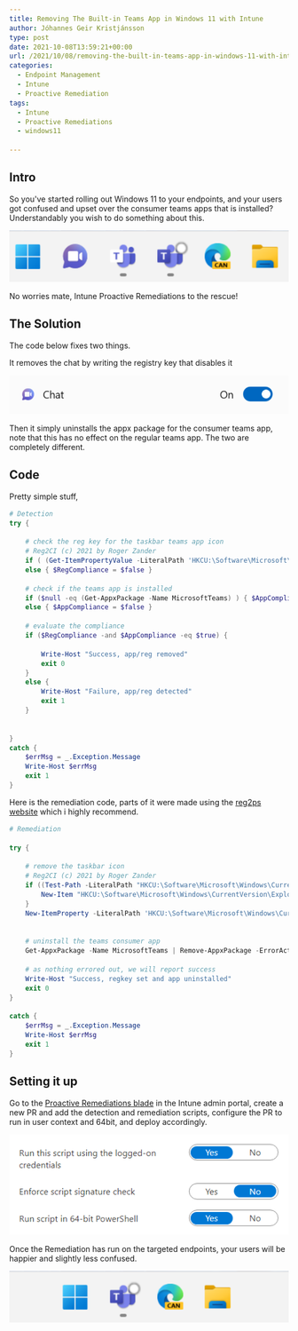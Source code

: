 ```yaml
---
title: Removing The Built-in Teams App in Windows 11 with Intune
author: Jóhannes Geir Kristjánsson
type: post
date: 2021-10-08T13:59:21+00:00
url: /2021/10/08/removing-the-built-in-teams-app-in-windows-11-with-intune/
categories:
  - Endpoint Management
  - Intune
  - Proactive Remediation
tags:
  - Intune
  - Proactive Remediations
  - windows11

---
```

## Intro

So you've started rolling out Windows 11 to your endpoints, and your users got confused and upset over the consumer teams apps that is installed? Understandably you wish to do something about this.

![(╯°□°）╯︵ ┻━┻](vmconnect_HKVrTs61hf.png "(╯°□°）╯︵ ┻━┻")

No worries mate, Intune Proactive Remediations to the rescue!

## The Solution

The code below fixes two things.

It removes the chat by writing the registry key that disables it

![the TaskbarMn DWORD controls this](vmconnect_GJk3LXz1EF.png "the TaskbarMn DWORD controls this")

Then it simply uninstalls the appx package for the consumer teams app, note that this has no effect on the regular teams app. The two are completely different.

## Code

Pretty simple stuff,

```powershell
# Detection
try {

    # check the reg key for the taskbar teams app icon
    # Reg2CI (c) 2021 by Roger Zander
    if ( (Get-ItemPropertyValue -LiteralPath 'HKCU:\Software\Microsoft\Windows\CurrentVersion\Explorer\Advanced' -Name 'TaskbarMn' -ErrorAction Stop ) -eq 0 ) { $RegCompliance = $true }
    else { $RegCompliance = $false } 

    # check if the teams app is installed
    if ($null -eq (Get-AppxPackage -Name MicrosoftTeams) ) { $AppCompliance = $true }
    else { $AppCompliance = $false }
    
    # evaluate the compliance
    if ($RegCompliance -and $AppCompliance -eq $true) {

        Write-Host "Success, app/reg removed"
        exit 0
    }
    else {
        Write-Host "Failure, app/reg detected"
        exit 1
    }
   
    
}
catch {
    $errMsg = _.Exception.Message
    Write-Host $errMsg
    exit 1
}
```

Here is the remediation code, parts of it were made using the [reg2ps website](https://reg2ps.azurewebsites.net/) which i highly recommend.

```powershell
# Remediation

try {

    # remove the taskbar icon
    # Reg2CI (c) 2021 by Roger Zander
    if ((Test-Path -LiteralPath "HKCU:\Software\Microsoft\Windows\CurrentVersion\Explorer\Advanced") -ne $true) {
        New-Item "HKCU:\Software\Microsoft\Windows\CurrentVersion\Explorer\Advanced" -Force -ErrorAction Stop 
    }
    New-ItemProperty -LiteralPath 'HKCU:\Software\Microsoft\Windows\CurrentVersion\Explorer\Advanced' -Name 'TaskbarMn' -Value 0 -PropertyType DWord -Force -ErrorAction Stop
    

    # uninstall the teams consumer app
    Get-AppxPackage -Name MicrosoftTeams | Remove-AppxPackage -ErrorAction stop

    # as nothing errored out, we will report success
    Write-Host "Success, regkey set and app uninstalled"
    exit 0
}

catch {
    $errMsg = _.Exception.Message
    Write-Host $errMsg
    exit 1
}
```

## Setting it up

Go to the [Proactive Remediations blade](https://endpoint.microsoft.com/#blade/Microsoft_Intune_Enrollment/UXAnalyticsMenu/proactiveRemediations) in the Intune admin portal, create a new PR and add the detection and remediation scripts, configure the PR to run in user context and 64bit, and deploy accordingly.

![Windows Sandbox Client](WindowsSandboxClient_EZVCQZGC8M.png "Windows Sandbox Client")

Once the Remediation has run on the targeted endpoints, your users will be happier and slightly less confused.

![┳━┳ ノ( ゜-゜ノ)](j4sLKefuYe.png "┳━┳ ノ( ゜-゜ノ)")
